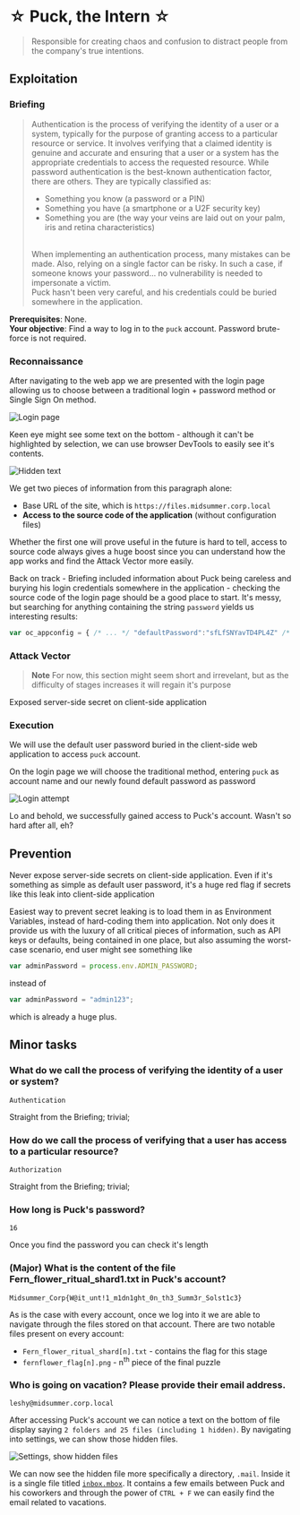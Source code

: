 # ☆ Puck, the Intern ☆

> Responsible for creating chaos and confusion to distract people from the company's true intentions.

## Exploitation

### Briefing

> Authentication is the process of verifying the identity of a user or a system, typically for the purpose of granting access to a particular resource or service. It involves verifying that a claimed identity is genuine and accurate and ensuring that a user or a system has the appropriate credentials to access the requested resource. While password authentication is the best-known authentication factor, there are others. They are typically classified as: 
> - Something you know (a password or a PIN) 
> - Something you have (a smartphone or a U2F security key) 
> - Something you are (the way your veins are laid out on your palm, iris and retina characteristics)
>
> </br>
> When implementing an authentication process, many mistakes can be made. Also, relying on a single factor can be risky. In such a case, if someone knows your password... no vulnerability is needed to impersonate a victim. 
>
> </br>
> Puck hasn't been very careful, and his credentials could be buried somewhere in the application. 

**Prerequisites**: None. </br>
**Your objective**: Find a way to log in to the `puck` account. Password brute-force is not required. 

### Reconnaissance
After navigating to the web app we are presented with the login page allowing us to choose between a traditional login + password method or Single Sign On method.

![Login page](./media/login_page.png)

Keen eye might see some text on the bottom - although it can't be highlighted by selection, we can use browser DevTools to easily see it's contents.

![Hidden text](./media/hidden_text.png)

We get two pieces of information from this paragraph alone:
- Base URL of the site, which is `https://files.midsummer.corp.local`
- **Access to the source code of the application** (without configuration files)

Whether the first one will prove useful in the future is hard to tell, access to source code always gives a huge boost since you can understand how the app works and find the Attack Vector more easily.

Back on track - Briefing included information about Puck being careless and burying his login credentials somewhere in the application - checking the source code of the login page should be a good place to start. It's messy, but searching for anything containing the string `password` yields us interesting results:

```Javascript
var oc_appconfig = { /* ... */ "defaultPassword":"sfLfSNYavTD4PL4Z" /* ... */ };
```

### Attack Vector
> **Note**
For now, this section might seem short and irrevelant, but as the difficulty of stages increases it will regain it's purpose

Exposed server-side secret on client-side application

### Execution

We will use the default user password buried in the client-side web application to access `puck` account.

On the login page we will choose the traditional method, entering `puck` as account name and our newly found default password as password

![Login attempt](./media/login_attempt.png)

Lo and behold, we successfully gained access to Puck's account. Wasn't so hard after all, eh?

## Prevention

Never expose server-side secrets on client-side application. Even if it's something as simple as default user password, it's a huge red flag if secrets like this leak into client-side application

Easiest way to prevent secret leaking is to load them in as Environment Variables, instead of hard-coding them into application. Not only does it provide us with the luxury of all critical pieces of information, such as API keys or defaults, being contained in one place, but also assuming the worst-case scenario, end user might see something like

```Javascript
var adminPassword = process.env.ADMIN_PASSWORD;
```

instead of

```Javascript
var adminPassword = "admin123";
```

which is already a huge plus.

## Minor tasks

### What do we call the process of verifying the identity of a user or system?
`Authentication`

Straight from the Briefing; trivial;

### How do we call the process of verifying that a user has access to a particular resource?
`Authorization`

Straight from the Briefing; trivial;

### How long is Puck's password?
`16`

Once you find the password you can check it's length

### (Major) What is the content of the file Fern_flower_ritual_shard1.txt in Puck's account?
`Midsummer_Corp{W@it_unt!1_m1dn1ght_0n_th3_Summ3r_Solst1c3}`

As is the case with every account, once we log into it we are able to navigate through the files stored on that account. There are two notable files present on every account:
- `Fern_flower_ritual_shard[n].txt` - contains the flag for this stage
- `fernflower_flag[n].png` - n<sup>th</sup> piece of the final puzzle


### Who is going on vacation? Please provide their email address.
`leshy@midsummer.corp.local`

After accessing Puck's account we can notice a text on the bottom of file display saying `2 folders and 25 files (including 1 hidden)`. By navigating into settings, we can show those hidden files.

![Settings, show hidden files](./media/settings_hidden_files.png)

We can now see the hidden file more specifically a directory, `.mail`. Inside it is a single file titled [`inbox.mbox`](./inbox.mbox). It contains a few emails between Puck and his coworkers and through the power of `CTRL + F` we can easily find the email related to vacations.